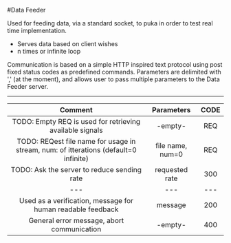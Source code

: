 #Data Feeder

Used for feeding data, via a standard socket, to puka in order to test real time implementation.

* Serves data based on client wishes
 * n times or infinite loop

Communication is based on a simple HTTP inspired text protocol using post fixed
status codes as predefined commands. Parameters are delimited with ',' (at the moment), and allows user to pass multiple parameters to the Data Feeder server.

----------------------------

| Comment       | Parameters    | CODE  |
|:-------------:|:-------------:|:-----:|
|TODO: Empty REQ is used for retrieving available signals | -empty- | REQ|
|TODO: REQest file name for usage in stream, num: of itterations (default=0 infinite) | file name, num=0| REQ|
|TODO: Ask the server to reduce sending rate | requested rate| 300|
|---|---|---|
| Used as a verification, message for human readable feedback | message|200|
| General error message, abort communication| -empty-|400|
